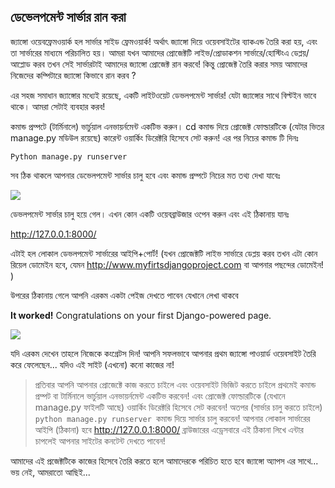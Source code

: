 ## ডেভেলপমেন্ট সার্ভার রান করা
জ্যাঙ্গো ওয়েবফ্রেমওয়ার্ক হল সার্ভার সাইড ফ্রেমওয়ার্ক! অর্থাৎ জ্যাঙ্গো দিয়ে ওয়েবসাইটের ব্যাকএন্ড তৈরি করা হয়, এবং তা সার্ভারের মাধ্যমে পরিচালিত হয়।
আমরা যখন আমাদের প্রোজেক্টটি লাইভ/প্রোডাকশন সার্ভারে/হোস্টিংএ ডেপ্লয়/আপ্লোড করব তখন সেই সার্ভারটাই আমাদের জ্যাঙ্গো প্রোজেক্ট রান করবে! কিন্তু প্রোজেক্ট তৈরি করার সময় আমাদের নিজেদের কম্পিটারে জ্যাঙ্গো কিভাবে রান করব ?

এর সহজ সমাধান জ্যাঙ্গোর মধ্যেই রয়েছে, একটি লাইটওয়েট ডেভলপমেন্ট সার্ভার! যেটা জ্যাঙ্গোর সাথে বিল্টইন ভাবে থাকে। আমরা সেটাই ব্যবহার করব!

 কমান্ড প্রম্পটে (টার্মিনালে) ভার্চুয়াল এনভায়র্নমেন্ট একটিভ করুন। cd কমান্ড দিয়ে প্রোজেক্ট ফোল্ডারটিকে (যেটার ভিতর manage.py মডিউল রয়েছে) কারেন্ট ওয়ার্কিং ডিরেক্টরি হিসেবে সেট করুন! এর পর নিচের কমান্ড টি দিনঃ

    Python manage.py runserver

সব ঠিক থাকলে আপনার ডেভেলপমেন্ট সার্ভার চালু হবে এবং কমান্ড প্রম্পটে নিচের মত তথ্য দেখা যাবেঃ

 ![](https://i.imgur.com/JibYb4q.png)


ডেভলপমেন্ট সার্ভার চালু হয়ে গেল। এখন কোন একটি ওয়েবব্রাউজার ওপেন করুন এবং এই ঠিকানায় যানঃ 

http://127.0.0.1:8000/  

এটাই হল লোকাল ডেভলপমেন্ট সার্ভারের আইপি+পোর্ট! (যখন প্রোজেক্টটি লাইভ সার্ভারে ডেপ্লয় করব তখন এটা কোন রিয়েল ডোমেইন হবে, যেমন http://www.myfirtsdjangoproject.com   বা আপনার পছন্দের ডোমেইন! )
 
উপরের ঠিকানায় গেলে আপনি এরকম একটা পেইজ দেখতে পাবেন যেখানে লেখা থাকবে 

**It worked!**
Congratulations on your first Django-powered page.

 ![](https://i.imgur.com/wtqiXSw.png)

যদি এরকম দেখেন তাহলে নিজেকে কংগ্রেটস দিন! আপনি সফলভাবে আপনার প্রথম জ্যাঙ্গো পাওয়ার্ড ওয়েবসাইট তৈরি করে ফেলেছেন... যদিও এই সাইট (এখনো) কনো কাজের না! 


> প্রতিবার আপনি আপনার প্রোজেক্টে কাজ করতে চাইলে এবং ওয়েবসাইট ভিজিট করতে চাইলে প্রথমেই কমান্ড প্রম্পট বা টার্মিনালে ভার্চুয়াল এনভায়র্নমেন্ট একটিভ করবেন! এবং প্রোজেক্ট ফোল্ডারটিকে (যেখানে manage.py ফাইলটি আছে) ওয়ার্কিং ডিরেক্টরি হিসেবে সেট করবেন! অতপর (সার্ভার চালু করতে চাইলে) `python manage.py runserver `কমান্ড দিয়ে সার্ভার চালু করবেন! আপনার লোকাল সার্ভারের আইপি (ঠিকানা) হবে http://127.0.0.1:8000/ ব্রাউজারের এড্রেসবারে এই ঠিকানা লিখে এন্টার চাপলেই আপনার সাইটের কনটেন্ট দেখতে পাবেন! 

আমাদের এই প্রজেক্টটিকে কাজের হিসেবে তৈরি করতে হলে আমাদেরকে পরিচিত হতে হবে জ্যাঙ্গো অ্যাপস এর সাথে... ভয় নেই, আমরাতো আছিই...

